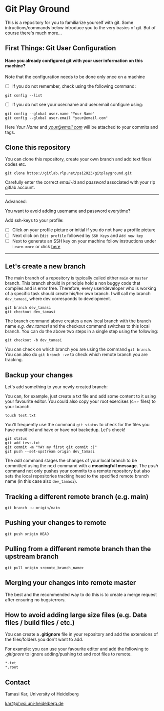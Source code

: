 # Git Play Ground

This is a repository for you to familiarize yourself with git. Some intructions/commands below introduce you to the very basics of git. But of course there's much more...

## First Things: Git User Configuration

#### Have you already configured git with your user information on this machine?
Note that the configuration needs to be done only once on a machine

- [ ] If you do not remember, check using the following command:

```
git config --list

```

- [ ] If you do not see your user.name and user.email configure using:

```
git config --global user.name "Your Name"
git config --global user.email "your@email.com"

```

Here *Your Name* and *your@email.com* will be attached to your commits and tags.


## Clone this repository

You can clone this repository, create your own branch and add text files/ codes etc.

```
git clone https://gitlab.rlp.net/psi2023/gitplayground.git

```
Carefully enter the correct *email-id* and *password* associated with your rlp gitlab account.

---
Advanced:

You want to avoid adding username and password everytime?

Add ssh-keys to your profile:
- [ ] Click on your profile picture or initial if you do not have a profile picture
- [ ] Next click on `Edit profile` followed by `SSH Keys` and `Add new key`
- [ ] Next to generate an SSH key on your machine follow instructions under `Learn more` or click [here](https://gitlab.rlp.net/help/user/ssh.md)
---

## Let's create a new branch

The main branch of a repository is typically called either `main` or `master` branch. This branch should in principle hold a non buggy code that compiles and is error free.
Therefore, every user/developer who is working of a specific task should create his/her own branch. I will call my branch `dev_tamasi`, where dev corresponds to development.

```
git branch dev_tamasi
git checkout dev_tamasi
```
The branch command above creates a new local branch with the branch name *e.g. dev_tamasi* and the checkout command switches to this local branch.
You can do the above two steps in a single step using the following:

```
git checkout -b dev_tamasi

```

You can check on which branch you are using the command `git branch`. You can also do `git branch -vv` to check which remote branch you are tracking.

## Backup your changes

Let's add something to your newly created branch:

You can, for example, just create a txt file and add some content to it using your favourite editor.
You could also copy your root exercises (c++ files) to your branch.

```
touch test.txt

```

You'll frequently use the command `git status` to check for the files you have modified and have or have not backedup. Let's check!

```
git status
git add test.txt
git commit -m "YAY my first git commit :)"
git push --set-upstream origin dev_tamasi

```
The *add* command stages the changes of your local branch to be committed using the next command with a **meaningfull message**.
The *push* command not only pushes your commits to a remote repository but also sets the local repositories tracking head to the specified remote branch name (in this case also `dev_tamasi`).

## Tracking a different remote branch (e.g. main)

```
git branch -u origin/main
```

## Pushing your changes to remote

```
git push origin HEAD
```

## Pulling from a different remote branch than the upstream branch

```
git pull origin <remote_branch_name>
```

## Merging your changes into remote master

The best and the recommended way to do this is to create a merge request after ensuring no bugs/errors.


## How to avoid adding large size files (e.g. Data files / build files / etc.)  

You can create a **.gitignore** file in your repository and add the extensions of the files/folders you don't want to add.

For example: you can use your favourite editor and add the following to *.gitignore* to ignore adding/pushing txt and root files to remote.

```
*.txt
*.root
```

## Contact

Tamasi Kar, University of Heidelberg

kar@physi.uni-heidelberg.de
